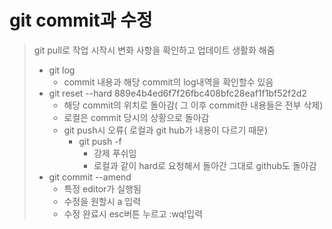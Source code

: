 # git commit과 수정

> git pull로 작업 시작시 변화 사항을 확인하고 업데이트 생활화 해줌
>
> * git log
>   * commit 내용과 해당 commit의 log내역을 확인할수 있음
> * git reset --hard 889e4b4ed6f7f26fbc408bfc28eaf1f1bf52f2d2
>   * 해당 commit의 위치로 돌아감( 그 이후 commit한 내용들은 전부 삭제)
>   * 로컬은 commit 당시의 상황으로 돌아감
>   * git push시 오류( 로컬과 git hub가 내용이 다르기 때문)
>     * git push -f
>       * 강제 푸쉬임
>       * 로컬과 같이 hard로 요청해서 돌아간 그대로 github도 돌아감
> * git commit --amend
>   * 특정 editor가 실행됨
>   * 수정을 원할시 a 입력
>   * 수정 완료시 esc버튼 누르고 :wq!입력

